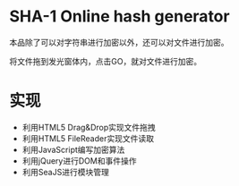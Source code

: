 SHA-1 Online hash generator
===

本品除了可以对字符串进行加密以外，还可以对文件进行加密。

将文件拖到发光窗体内，点击GO，就对文件进行加密。

实现
===

* 利用HTML5 Drag&Drop实现文件拖拽
* 利用HTML5 FileReader实现文件读取
* 利用JavaScript编写加密算法
* 利用jQuery进行DOM和事件操作
* 利用SeaJS进行模块管理
